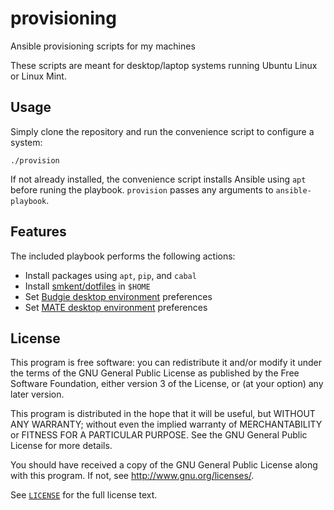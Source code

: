 # provisioning

Ansible provisioning scripts for my machines

These scripts are meant for desktop/laptop systems running Ubuntu Linux or
Linux Mint.

## Usage

Simply clone the repository and run the convenience script to configure a
system:

```shell
./provision
```

If not already installed, the convenience script installs Ansible using `apt`
before runing the playbook. `provision` passes any arguments to
`ansible-playbook`.

## Features

The included playbook performs the following actions:

* Install packages using `apt`, `pip`, and `cabal`
* Install [smkent/dotfiles](https://github.com/smkent/dotfiles) in `$HOME`
* Set [Budgie desktop environment](https://ubuntubudgie.org/) preferences
* Set [MATE desktop environment](http://mate-desktop.com/) preferences

## License

This program is free software: you can redistribute it and/or modify
it under the terms of the GNU General Public License as published by
the Free Software Foundation, either version 3 of the License, or
(at your option) any later version.

This program is distributed in the hope that it will be useful,
but WITHOUT ANY WARRANTY; without even the implied warranty of
MERCHANTABILITY or FITNESS FOR A PARTICULAR PURPOSE.  See the
GNU General Public License for more details.

You should have received a copy of the GNU General Public License
along with this program.  If not, see <http://www.gnu.org/licenses/>.

See [`LICENSE`](/LICENSE) for the full license text.
